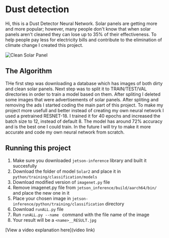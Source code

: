 # Dust detection

Hi, this is a Dust Detector Neural Network. Solar panels are getting more and more popular; however, many people don't know that when solar panels aren't cleaned they can lose up to 35% of their effectiveness.
To help people pay less for electricity bills and contribute to the elimination of climate change I created this project. 

![Clean Solar Panel](https://github.com/Czalbia/DustDetection/assets/58823176/0fa91e9b-97d0-4ab7-a36d-42f483761ead)

## The Algorithm

THe first step was downloading a database which has images of both dirty and clean solar panels. Next step was to split it to TRAIN/TEST/VAL directories in order to train a model based on them. After spliting I deleted some images that were advertisements of solar panels. After spliting and removing the ads I started coding the main part of this project. To make my project more usefull and better instead of creating my own neural network I used a pretrained RESNET-18. I trained it for 40 epochs and increased the batch size to 12, instead of default 8. The model has around 72% accuracy and is the best one I could train. In the future I will try to make it more accurate and code my own neural network from scratch. 

## Running this project

1. Make sure you downloaded `jetson-inference` library and built it succesfully
2. Download the folder of model `Solar2` and place it in `python/training/classification/models`
3. Download modified version of `imagenet.py` file
4. Remove imagenet.py file from `jetson_inference/build/aarch64/bin/` and place the new one in it
5. Place your chosen image in `jetson-inference/python/training/classification` directory
6. Download `runALL.py` file
7. Run `runALL.py --name ` command with the file name of the image 
8. Your result will be a `<name>__RESULT.jpg`


[View a video explanation here](video link)
